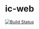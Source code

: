 # ic-web

[![Build Status](https://travis-ci.org/redsoftware-hq/ic-web.svg?branch=master)](https://travis-ci.org/redsoftware-hq/ic-web)
